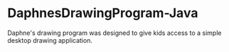 # DaphnesDrawingProgram-Java
Daphne's drawing program was designed to give kids access to a simple desktop drawing application.
